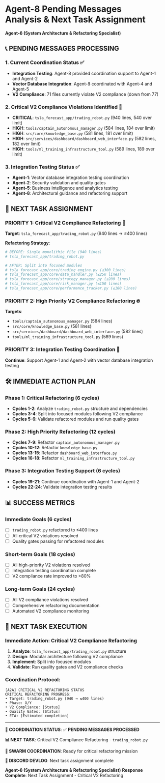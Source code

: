 # Agent-8 Pending Messages Analysis & Next Task Assignment
**Agent-8 (System Architecture & Refactoring Specialist)**

## 📞 **PENDING MESSAGES PROCESSING**

### **1. Current Coordination Status** ✅
- **Integration Testing**: Agent-8 provided coordination support to Agent-1 and Agent-2
- **Vector Database Integration**: Agent-8 coordinated with Agent-4 and Agent-5
- **V2 Compliance**: 71 files currently violate V2 compliance (down from 77)

### **2. Critical V2 Compliance Violations Identified** 🚨
- **CRITICAL**: `tsla_forecast_app/trading_robot.py` (940 lines, 540 over limit)
- **HIGH**: `tools/captain_autonomous_manager.py` (584 lines, 184 over limit)
- **HIGH**: `src/core/knowledge_base.py` (581 lines, 181 over limit)
- **HIGH**: `src/services/dashboard/dashboard_web_interface.py` (582 lines, 182 over limit)
- **HIGH**: `tools/ml_training_infrastructure_tool.py` (589 lines, 189 over limit)

### **3. Integration Testing Status** ✅
- **Agent-1**: Vector database integration testing coordination
- **Agent-2**: Security validation and quality gates
- **Agent-5**: Business intelligence and analytics testing
- **Agent-8**: Architectural guidance and refactoring support

## 🎯 **NEXT TASK ASSIGNMENT**

### **PRIORITY 1: Critical V2 Compliance Refactoring** 🚨
**Target**: `tsla_forecast_app/trading_robot.py` (940 lines → ≤400 lines)

**Refactoring Strategy**:
```python
# BEFORE: Single monolithic file (940 lines)
# tsla_forecast_app/trading_robot.py

# AFTER: Split into focused modules
# tsla_forecast_app/core/trading_engine.py (≤300 lines)
# tsla_forecast_app/core/data_handler.py (≤250 lines)
# tsla_forecast_app/core/strategy_manager.py (≤200 lines)
# tsla_forecast_app/core/risk_manager.py (≤150 lines)
# tsla_forecast_app/core/performance_tracker.py (≤100 lines)
```

### **PRIORITY 2: High Priority V2 Compliance Refactoring** 🔥
**Targets**: 
- `tools/captain_autonomous_manager.py` (584 lines)
- `src/core/knowledge_base.py` (581 lines)
- `src/services/dashboard/dashboard_web_interface.py` (582 lines)
- `tools/ml_training_infrastructure_tool.py` (589 lines)

### **PRIORITY 3: Integration Testing Coordination** 🧪
**Continue**: Support Agent-1 and Agent-2 with vector database integration testing

## 🛠️ **IMMEDIATE ACTION PLAN**

### **Phase 1: Critical Refactoring (6 cycles)**
- **Cycles 1-2**: Analyze `trading_robot.py` structure and dependencies
- **Cycles 3-4**: Split into focused modules following V2 compliance
- **Cycles 5-6**: Validate refactored modules and run quality gates

### **Phase 2: High Priority Refactoring (12 cycles)**
- **Cycles 7-9**: Refactor `captain_autonomous_manager.py`
- **Cycles 10-12**: Refactor `knowledge_base.py`
- **Cycles 13-15**: Refactor `dashboard_web_interface.py`
- **Cycles 16-18**: Refactor `ml_training_infrastructure_tool.py`

### **Phase 3: Integration Testing Support (6 cycles)**
- **Cycles 19-21**: Continue coordination with Agent-1 and Agent-2
- **Cycles 22-24**: Validate integration testing results

## 📊 **SUCCESS METRICS**

### **Immediate Goals (6 cycles)**
- [ ] `trading_robot.py` refactored to ≤400 lines
- [ ] All critical V2 violations resolved
- [ ] Quality gates passing for refactored modules

### **Short-term Goals (18 cycles)**
- [ ] All high-priority V2 violations resolved
- [ ] Integration testing coordination complete
- [ ] V2 compliance rate improved to >80%

### **Long-term Goals (24 cycles)**
- [ ] All V2 compliance violations resolved
- [ ] Comprehensive refactoring documentation
- [ ] Automated V2 compliance monitoring

## 🚀 **NEXT TASK EXECUTION**

### **Immediate Action**: Critical V2 Compliance Refactoring
1. **Analyze**: `tsla_forecast_app/trading_robot.py` structure
2. **Design**: Modular architecture following V2 compliance
3. **Implement**: Split into focused modules
4. **Validate**: Run quality gates and V2 compliance checks

### **Coordination Protocol**:
```
[A2A] CRITICAL V2 REFACTORING STATUS
CRITICAL REFACTORING PROGRESS:
• Target: trading_robot.py (940 → ≤400 lines)
• Phase: X/Y
• V2 Compliance: [Status]
• Quality Gates: [Status]
• ETA: [Estimated completion]
```

---

**🎯 COORDINATION STATUS**: ✅ **PENDING MESSAGES PROCESSED**

**📊 NEXT TASK**: Critical V2 Compliance Refactoring - `trading_robot.py`

**🤖 SWARM COORDINATION**: Ready for critical refactoring mission

**📝 DISCORD DEVLOG**: Next task assignment complete

**Agent-8 (System Architecture & Refactoring Specialist)**
**Response Complete**: Next Task Assignment - Critical V2 Refactoring






